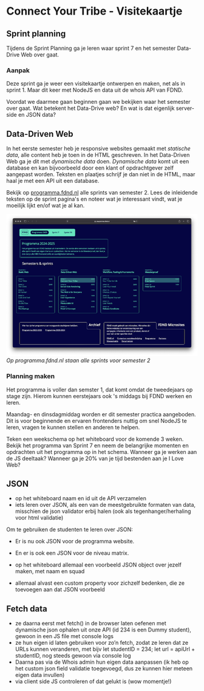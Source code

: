 
# Connect Your Tribe - Visitekaartje

## Sprint planning

Tijdens de Sprint Planning ga je leren waar sprint 7 en het semester Data-Drive Web over gaat. 


### Aanpak

Deze sprint ga je weer een visitekaartje ontwerpen en maken, net als in sprint 1. Maar dit keer met NodeJS en data uit de whois API van FDND.

Voordat we daarmee gaan beginnen gaan we bekijken waar het semester over gaat. Wat betekent het Data-Drive web? En wat is dat eigenlijk server-side en JSON data? 

<!-- Leren over Server-Side, JSON, Fetch en de WHOIS database -->


## Data-Driven Web

In het eerste semester heb je responsive websites gemaakt met _statische data_, alle content heb je toen in de HTML geschreven. In het Data-Driven Web ga je dit met _dynamische data_ doen. _Dynamische data_ komt uit een database en kan bijvoorbeeld door een klant of opdrachtgever zelf aangepast worden. Teksten en plaatjes schrijf je dan niet in de HTML, maar haal je met een API uit een database. 

Bekijk op [programma.fdnd.nl](https://programma.fdnd.nl) alle sprints van semester 2. Lees de inleidende teksten op de sprint pagina's en noteer wat je interessant vindt, wat je moeilijk lijkt en/of wat je al kan. 

![](programma.fdnd.png)
_Op programma.fdnd.nl staan alle sprints voor semester 2_

### Planning maken

Het programma is voller dan semster 1, dat komt omdat de tweedejaars op stage zijn. Hierom kunnen eerstejaars ook 's middags bij FDND werken en leren. 

Maandag- en dinsdagmiddag worden er dit semester practica aangeboden. Dit is voor beginnende en ervaren frontenders nuttig om snel NodeJS te leren, vragen te kunnen stellen en anderen te helpen.

Teken een weekschema op het whiteboard voor de komende 3 weken. Bekijk het programma van Sprint 7 en neem de belangrijke momenten en opdrachten uit het programma op in het schema. Wanneer ga je werken aan de JS deeltaak? Wanneer ga je 20% van je tijd bestenden aan je I Love Web?


## JSON

- op het whiteboard naam en id uit de API verzamelen
- iets leren over JSON, als een van de meestgebruikte formaten van data, misschien de json validator erbij halen (ook als tegenhanger/herhaling voor html validatie)
    
Om te gebruiken de studenten te leren over JSON: 
- Er is nu ook JSON voor de programma website. 
- En er is ook een JSON voor de niveau matrix.  

- op het whiteboard allemaal een voorbeeld JSON object over jezelf maken, met naam en squad
- allemaal alvast een custom property voor zichzelf bedenken, die ze toevoegen aan dat JSON voorbeeld 


## Fetch data

- ze daarna eerst met fetch() in de browser laten oefenen met dynamische json ophalen uit onze API (id 234 is een Dummy student), gewoon in een JS file met console logs
- ze hun eigen id laten gebruiken voor zo’n fetch, zodat ze leren dat ze URLs kunnen veranderen, met bijv let studentID = 234; let url = apiUrl + studentID, nog steeds gewoon via console log
- Daarna pas via de Whois admin hun eigen data aanpassen (ik heb op het custom json field validatie toegevoegd, dus ze kunnen hier meteen eigen data invullen)
- via client side JS controleren of dat gelukt is (wow momentje!)

